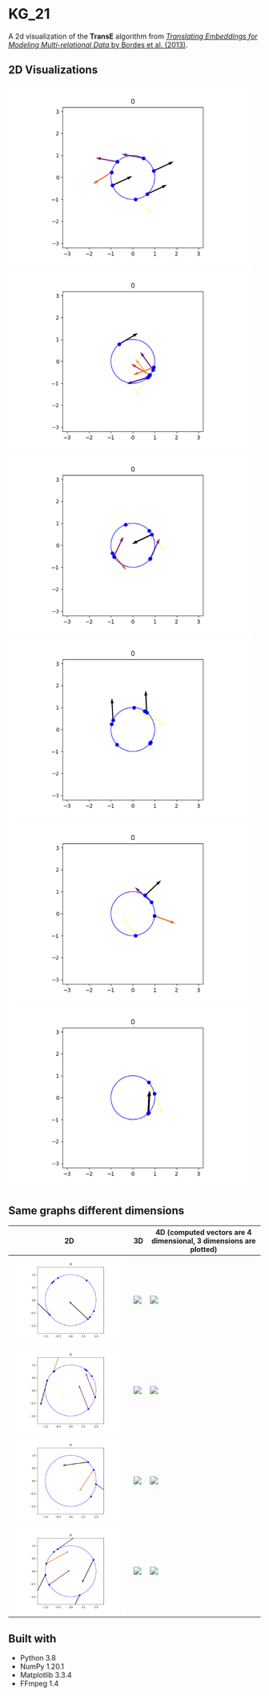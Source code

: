 # KG_21
A 2d visualization of the **TransE** algorithm from [*Translating Embeddings for Modeling Multi-relational Data* by Bordes et al. (2013)](https://proceedings.neurips.cc/paper/2013/file/1cecc7a77928ca8133fa24680a88d2f9-Paper.pdf).

## 2D Visualizations
<img src="example_0.gif" width="485"> <img src="example_1.gif" width="485">
<img src="example_2.gif" width="485"> <img src="example_3.gif" width="485">
<img src="square.gif" width="485"> <img src="square_2.gif" width="485">


## Same graphs different dimensions
2D | 3D | 4D (computed vectors are 4 dimensional,  3 dimensions are plotted)
--- | --- | ---
![](example_0_2d.gif) | ![](example_0_3d.gif) | ![](example_0_4d.gif)
![](example_1_2d.gif) | ![](example_1_3d.gif) | ![](example_1_4d.gif)
![](example_2_2d.gif) | ![](example_2_3d.gif) | ![](example_2_4d.gif)
![](example_3_2d.gif) | ![](example_3_3d.gif) | ![](example_3_4d.gif)







## Built with
- Python 3.8
- NumPy 1.20.1  
- Matplotlib 3.3.4   
- FFmpeg 1.4
